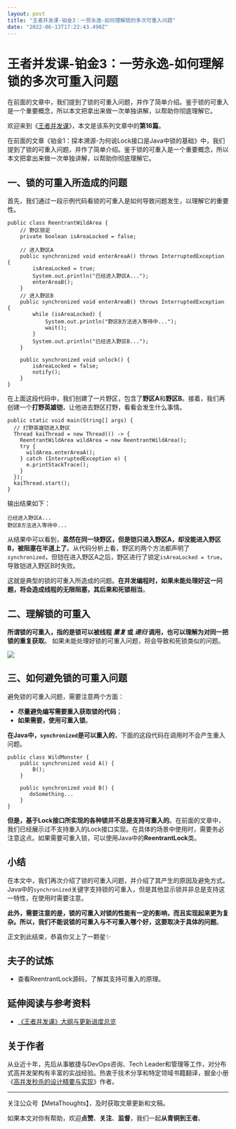 ```yaml
---
layout: post
title: "王者并发课-铂金3：一劳永逸-如何理解锁的多次可重入问题"
date: "2022-06-13T17:22:43.490Z"
---
```

王者并发课-铂金3：一劳永逸-如何理解锁的多次可重入问题
============================

在前面的文章中，我们提到了锁的可重入问题，并作了简单介绍。鉴于锁的可重入是一个重要概念，所以本文把拿出来做一次单独讲解，以帮助你彻底理解它。

欢迎来到《[王者并发课](https://juejin.cn/post/6967277362455150628)》，本文是该系列文章中的**第16篇**。

在前面的文章《铂金1：探本溯源-为何说Lock接口是Java中锁的基础》中，我们提到了锁的可重入问题，并作了简单介绍。鉴于锁的可重入是一个重要概念，所以本文把拿出来做一次单独讲解，以帮助你彻底理解它。

一、锁的可重入所造成的问题
-------------

首先，我们通过一段示例代码看锁的可重入是如何导致问题发生，以理解它的重要性。

    public class ReentrantWildArea {
        // 野区锁定
        private boolean isAreaLocked = false;
    
        // 进入野区A
        public synchronized void enterAreaA() throws InterruptedException {
            isAreaLocked = true;
            System.out.println("已经进入野区A...");
            enterAreaB();
        }
        // 进入野区B
        public synchronized void enterAreaB() throws InterruptedException {
            while (isAreaLocked) {
                System.out.println("野区B方法进入等待中...");
                wait();
            }
            System.out.println("已经进入野区B...");
        }
    
        public synchronized void unlock() {
            isAreaLocked = false;
            notify();
        }
    }
    

在上面这段代码中，我们创建了一片野区，包含了**野区A**和**野区B**。接着，我们再创建一个**打野英雄铠**，让他进去野区打野，看看会发生什么事情。

    public static void main(String[] args) {
      // 打野英雄铠进入野区
      Thread kaiThread = new Thread(() -> {
        ReentrantWildArea wildArea = new ReentrantWildArea();
        try {
          wildArea.enterAreaA();
        } catch (InterruptedException e) {
          e.printStackTrace();
        }
      });
      kaiThread.start();
    }
    

输出结果如下：

    已经进入野区A...
    野区B方法进入等待中...
    

从结果中可以看到，**虽然在同一块野区，但是铠只进入野区A，却没能进入野区B，被阻塞在半道上了**。从代码分析上看，野区的两个方法都声明了`synchronized`，但铠在进入野区A之后，野区进行了锁定`isAreaLocked = true`，导致铠进入野区B时失败。

这就是典型的锁的可重入所造成的问题。**在并发编程时，如果未能处理好这一问题，将会造成线程的无限阻塞，其后果和死锁相当**。

二、理解锁的可重入
---------

**所谓锁的可重入，指的是锁可以被线程 _重复_ 或 _递归_ 调用，也可以理解为对同一把锁的重复获取**。 如果未能处理好锁的可重入问题，将会导致和死锁类似的问题。

![](https://p3-juejin.byteimg.com/tos-cn-i-k3u1fbpfcp/d32832cfdf604ec4ab1962d603a9fce4~tplv-k3u1fbpfcp-zoom-1.image)

三、如何避免锁的可重入问题
-------------

避免锁的可重入问题，需要注意两个方面：

*   **尽量避免编写需要重入获取锁的代码**；
*   **如果需要，使用可重入锁**。

**在Java中，`synchronized`是可以重入的**，下面的这段代码在调用时不会产生重入问题。

    public class WildMonster {
        public synchronized void A() {
            B();
        }
        
        public synchronized void B() {
           doSomething...
        }
    }
    
    

**但是，基于Lock接口所实现的各种锁并不总是支持可重入的**。在前面的文章中，我们已经展示过不支持重入的Lock接口实现。在具体的场景中使用时，需要务必注意这点。如果需要可重入锁，可以使用Java中的**ReentrantLock**类。

小结
--

在本文中，我们再次介绍了锁的可重入问题，并介绍了其产生的原因及避免方式。Java中的`synchronized`关键字支持锁的可重入，但是其他显示锁并非总是支持这一特性，在使用时需要注意。

**此外，需要注意的是，锁的可重入对锁的性能有一定的影响，而且实现起来更为复杂。所以，我们不能说锁的可重入与不可重入哪个好，这要取决于具体的问题**。

正文到此结束，恭喜你又上了一颗星✨

夫子的试炼
-----

*   查看ReentrantLock源码，了解其支持可重入的原理。

延伸阅读与参考资料
---------

*   [《王者并发课》大纲与更新进度总览](https://juejin.cn/post/6967277362455150628)

关于作者
----

从业近十年，先后从事敏捷与DevOps咨询、Tech Leader和管理等工作，对分布式高并发架构有丰富的实战经验。热衷于技术分享和特定领域书籍翻译，掘金小册《[高并发秒杀的设计精要与实现](https://juejin.cn/book/7008372989179723787)》作者。

* * *

关注公众号【MetaThoughts】，及时获取文章更新和文稿。

如果本文对你有帮助，欢迎**点赞**、**关注**、**监督**，我们一起**从青铜到王者**。